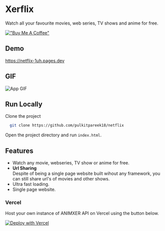 
# Xerflix


Watch all your favourite movies, web series, TV shows and anime for free. 

[!["Buy Me A Coffee"](https://www.buymeacoffee.com/assets/img/custom_images/orange_img.png)](https://www.buymeacoffee.com/pulkitpareek18)



## Demo

https://netflix-1uh.pages.dev

## GIF

![App GIF](https://raw.githubusercontent.com/pulkitpareek18/netflix/main/netflix-ke-pitaji.gif)


## Run Locally

Clone the project

```bash
  git clone https://github.com/pulkitpareek18/netflix
```

Open the project directory and run `index.html`.


## Features

- Watch any movie, webseries, TV show or anime for free.
- **Url Sharing**  
    Despite of being a single page website built wihout any framework, you can still share url's of movies and other shows.
- Ultra fast loading.
- Single page website.





### Vercel
Host your own instance of ANIMXER API on Vercel using the button below.

[![Deploy with Vercel](https://vercel.com/button)](https://vercel.com/new/clone?repository-url=https://github.com/Animxer02/anim-xer-.git)
